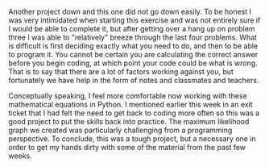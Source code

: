 Another project down and this one did not go down easily. To be honest I was very intimidated when starting this exercise and 
was not entirely sure if I would be able to complete it, but after getting over a hang up on problem three I was able to "relatively" 
breeze through the last four problems. What is difficult is first deciding exactly what you need to do, and then to be able 
to program it. You cannot be certain you are calculating the correct answer before you begin coding, at which point your code could
be what is wrong. That is to say that there are a lot of factors working against you, but fortunately we have help in the form 
of notes and classmates and teachers. 

Conceptually speaking, I feel more comfortable now working with these mathematical equations in Python. I mentioned earlier this week in an 
exit ticket that I had felt the need to get back to coding more often so this was a good project to put the skills back into practice. The 
maximum likelihood graph we created was particularly challenging from a programming perspective. To conclude, this was a tough project, but a
necessary one in order to get my hands dirty with some of the material from the past few weeks.

